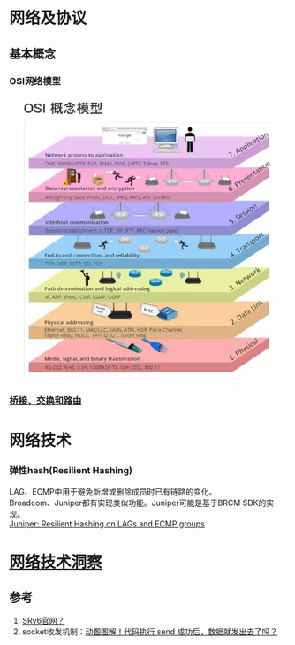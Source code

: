 # 网络及协议

## 基本概念

### OSI网络模型
![osi_net](../images/osi.jpeg)

### [桥接、交换和路由](device.md)

# 网络技术

### 弹性hash(Resilient Hashing)
LAG、ECMP中用于避免新增或删除成员时已有链路的变化。  
Broadcom、Juniper都有实现类似功能。Juniper可能是基于BRCM SDK的实现。  
[Juniper: Resilient Hashing on LAGs and ECMP groups](https://www.juniper.net/documentation/us/en/software/junos/interfaces-ethernet-switches/topics/topic-map/switches-interface-resilient-hashing.html)

# [网络技术洞察](insights.md)

## 参考
1. [SRv6官网？](https://www.segment-routing.net/)
2. socket收发机制：[动图图解！代码执行 send 成功后，数据就发出去了吗？](https://mp.weixin.qq.com/s/cLiUuakA9kYReKHzn86zpQ)
